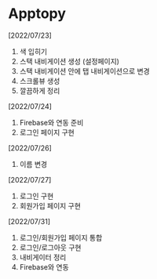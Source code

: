 # Apptopy

[2022/07/23]
   1. 색 입히기
   2. 스택 내비게이션 생성 (설정페이지)
   3. 스택 내비게이션 안에 탭 내비게이션으로 변경
   4. 스크롤뷰 생성
   5. 깔끔하게 정리

[2022/07/24]
   1. Firebase와 연동 준비
   2. 로그인 페이지 구현

[2022/07/26]
   1. 이름 변경
   
[2022/07/27]
   1. 로그인 구현
   2. 회원가입 페이지 구현

[2022/07/31]
   1. 로그인/회원가입 페이지 통합
   2. 로그인/로그아웃 구현
   3. 내비게이터 정리
   4. Firebase와 연동